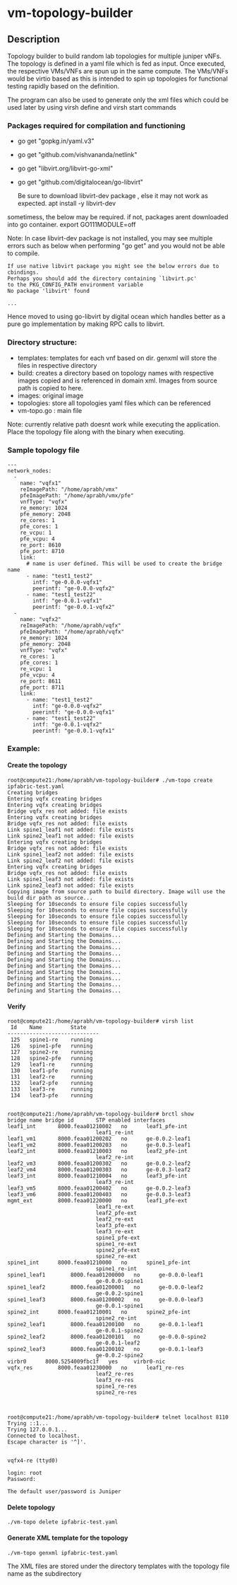 # vm-topology-builder

## Description 
Topology builder to build random lab topologies for multiple juniper vNFs. The topology is defined in a yaml file which is fed as input. Once executed, the respective VMs/VNFs are spun up in the same compute.
The VMs/VNFs would be virtio based as this is intended to spin up topologies for functional testing rapidly based on the definition.

The program can also be used to generate only the xml files which could be used later by using virsh define and virsh start commands

### Packages required for compilation and functioning 
- go get "gopkg.in/yaml.v3"
- go get "github.com/vishvananda/netlink"
- go get "libvirt.org/libvirt-go-xml"
- go get "github.com/digitalocean/go-libvirt"

    Be sure to download libvirt-dev package , else it may not work as expected. 
    apt install -y libvirt-dev 

sometimess, the below may be required. if not, packages arent downloaded into go container.
export GO111MODULE=off

Note: In case libvirt-dev package is not installed, you may see multiple errors such as below when performing "go get" and you would not be able to compile.

```
If use native libvirt package you might see the below errors due to cbindings. 
Perhaps you should add the directory containing `libvirt.pc'
to the PKG_CONFIG_PATH environment variable
No package 'libvirt' found

...
```
Hence moved to using go-libvirt by digital ocean which handles better as a pure go implementation by making RPC calls to libvirt.

### Directory structure:
- templates: templates for each vnf based on dir. genxml will store the files in respective directory
- build: creates a directory based on topology names with respective images copied and is referenced in domain xml. Images from source path is copied to here.
- images: original image
- topologies: store all topologies yaml files which can be referenced
- vm-topo.go : main file

Note: currently relative path doesnt work while executing the application. Place the topology file along with the binary when executing.

### Sample topology file 
```
---
network_nodes:
  - 
    name: "vqfx1"
    reImagePath: "/home/aprabh/vmx"
    pfeImagePath: "/home/aprabh/vmx/pfe"
    vnfType: "vqfx"
    re_memory: 1024
    pfe_memory: 2048
    re_cores: 1
    pfe_cores: 1
    re_vcpu: 1
    pfe_vcpu: 4
    re_port: 8610
    pfe_port: 8710
    link: 
      # name is user defined. This will be used to create the bridge name
      - name: "test1_test2"
        intf: "ge-0.0.0-vqfx1"
        peerintf: "ge-0.0.0-vqfx2"
      - name: "test1_test22"
        intf: "ge-0.0.1-vqfx1"
        peerintf: "ge-0.0.1-vqfx2"
  -
    name: "vqfx2"
    reImagePath: "/home/aprabh/vqfx"
    pfeImagePath: "/home/aprabh/vqfx"
    re_memory: 1024
    pfe_memory: 2048
    vnfType: "vqfx"
    re_cores: 1
    pfe_cores: 1
    re_vcpu: 1
    pfe_vcpu: 4
    re_port: 8611
    pfe_port: 8711
    link:
      - name: "test1_test2"
        intf: "ge-0.0.0-vqfx2"
        peerintf: "ge-0.0.0-vqfx1"
      - name: "test1_test22"
        intf: "ge-0.0.1-vqfx2"
        peerintf: "ge-0.0.1-vqfx1"
```
### Example:

#### Create the topology 
```
root@compute21:/home/aprabh/vm-topology-builder# ./vm-topo create ipfabric-test.yaml
Creating bridges
Entering vqfx creating bridges
Entering vqfx creating bridges
Bridge vqfx_res not added: file exists
Entering vqfx creating bridges
Bridge vqfx_res not added: file exists
Link spine1_leaf1 not added: file exists
Link spine2_leaf1 not added: file exists
Entering vqfx creating bridges
Bridge vqfx_res not added: file exists
Link spine1_leaf2 not added: file exists
Link spine2_leaf2 not added: file exists
Entering vqfx creating bridges
Bridge vqfx_res not added: file exists
Link spine1_leaf3 not added: file exists
Link spine2_leaf3 not added: file exists
Copying image from source path to build directory. Image will use the build dir path as source...
Sleeping for 10seconds to ensure file copies successfully
Sleeping for 10seconds to ensure file copies successfully
Sleeping for 10seconds to ensure file copies successfully
Sleeping for 10seconds to ensure file copies successfully
Sleeping for 10seconds to ensure file copies successfully
Defining and Starting the Domains...
Defining and Starting the Domains...
Defining and Starting the Domains...
Defining and Starting the Domains...
Defining and Starting the Domains...
Defining and Starting the Domains...
Defining and Starting the Domains...
Defining and Starting the Domains...
Defining and Starting the Domains...
Defining and Starting the Domains...
```
#### Verify
```
root@compute21:/home/aprabh/vm-topology-builder# virsh list
 Id    Name         State
-----------------------------
 125   spine1-re    running
 126   spine1-pfe   running
 127   spine2-re    running
 128   spine2-pfe   running
 129   leaf1-re     running
 130   leaf1-pfe    running
 131   leaf2-re     running
 132   leaf2-pfe    running
 133   leaf3-re     running
 134   leaf3-pfe    running


root@compute21:/home/aprabh/vm-topology-builder# brctl show
bridge name	bridge id		STP enabled	interfaces
leaf1_int		8000.feaa01210002	no		leaf1_pfe-int
							leaf1_re-int
leaf1_vm1		8000.feaa01200202	no		ge-0.0.2-leaf1
leaf1_vm2		8000.feaa01200203	no		ge-0.0.3-leaf1
leaf2_int		8000.feaa01210003	no		leaf2_pfe-int
							leaf2_re-int
leaf2_vm3		8000.feaa01200302	no		ge-0.0.2-leaf2
leaf2_vm4		8000.feaa01200303	no		ge-0.0.3-leaf2
leaf3_int		8000.feaa01210004	no		leaf3_pfe-int
							leaf3_re-int
leaf3_vm5		8000.feaa01200402	no		ge-0.0.2-leaf3
leaf3_vm6		8000.feaa01200403	no		ge-0.0.3-leaf3
mgmt_ext		8000.feaa01220000	no		leaf1_pfe-ext
							leaf1_re-ext
							leaf2_pfe-ext
							leaf2_re-ext
							leaf3_pfe-ext
							leaf3_re-ext
							spine1_pfe-ext
							spine1_re-ext
							spine2_pfe-ext
							spine2_re-ext
spine1_int		8000.feaa01210000	no		spine1_pfe-int
							spine1_re-int
spine1_leaf1		8000.feaa01200000	no		ge-0.0.0-leaf1
							ge-0.0.0-spine1
spine1_leaf2		8000.feaa01200001	no		ge-0.0.0-leaf2
							ge-0.0.2-spine1
spine1_leaf3		8000.feaa01200002	no		ge-0.0.0-leaf3
							ge-0.0.1-spine1
spine2_int		8000.feaa01210001	no		spine2_pfe-int
							spine2_re-int
spine2_leaf1		8000.feaa01200100	no		ge-0.0.1-leaf1
							ge-0.0.1-spine2
spine2_leaf2		8000.feaa01200101	no		ge-0.0.0-spine2
							ge-0.0.1-leaf2
spine2_leaf3		8000.feaa01200102	no		ge-0.0.1-leaf3
							ge-0.0.2-spine2
virbr0		8000.5254009fbc1f	yes		virbr0-nic
vqfx_res		8000.feaa01230000	no		leaf1_re-res
							leaf2_re-res
							leaf3_re-res
							spine1_re-res
							spine2_re-res



root@compute21:/home/aprabh/vm-topology-builder# telnet localhost 8110
Trying ::1...
Trying 127.0.0.1...
Connected to localhost.
Escape character is '^]'.


vqfx4-re (ttyd0)

login: root
Password:

The default user/password is Juniper
```

#### Delete topology
```
./vm-topo delete ipfabric-test.yaml
```

#### Generate XML template for the topology
```
./vm-topo genxml ipfabric-test.yaml
```
The XML files are stored under the directory templates with the topology file name as the subdirectory


